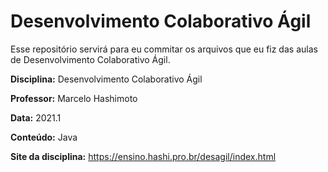 # Desenvolvimento Colaborativo Ágil

Esse repositório servirá para eu commitar os arquivos que eu fiz das aulas de Desenvolvimento Colaborativo Ágil.

**Disciplina:** Desenvolvimento Colaborativo Ágil

**Professor:** Marcelo Hashimoto

**Data:** 2021.1

**Conteúdo:** Java

**Site da disciplina:** https://ensino.hashi.pro.br/desagil/index.html
